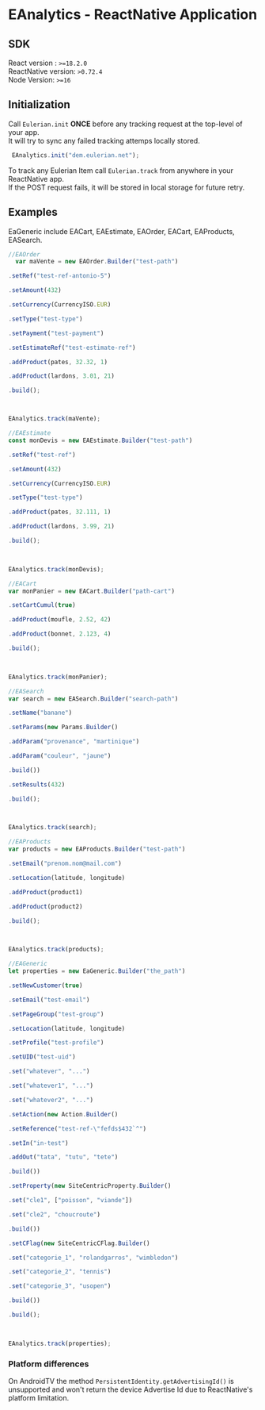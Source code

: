 # EAnalytics - ReactNative Application

## SDK
React version : `>=18.2.0`  
ReactNative version: `>0.72.4`  
Node Version: `>=16`


## Initialization


Call `Eulerian.init` **ONCE** before any tracking request at the top-level of your app.  
It will try to sync any failed tracking attemps locally stored.

```javascript  
 EAnalytics.init("dem.eulerian.net");  
```  


To track any Eulerian Item call `Eulerian.track` from anywhere in your ReactNative app.  
If the POST request fails, it will be stored in local storage for future retry.


## Examples

EaGeneric include EACart, EAEstimate, EAOrder, EACart, EAProducts, EASearch.

  ```javascript  
  //EAOrder
    var maVente = new EAOrder.Builder("test-path")

.setRef("test-ref-antonio-5")

.setAmount(432)

.setCurrency(CurrencyISO.EUR)

.setType("test-type")

.setPayment("test-payment")

.setEstimateRef("test-estimate-ref")

.addProduct(pates, 32.32, 1)

.addProduct(lardons, 3.01, 21)

.build();

  

EAnalytics.track(maVente);
  ```  


```javascript  
//EAEstimate
const monDevis = new EAEstimate.Builder("test-path")

.setRef("test-ref")

.setAmount(432)

.setCurrency(CurrencyISO.EUR)

.setType("test-type")

.addProduct(pates, 32.111, 1)

.addProduct(lardons, 3.99, 21)

.build();

  

EAnalytics.track(monDevis); 
```  

```javascript  
//EACart
var monPanier = new EACart.Builder("path-cart")

.setCartCumul(true)

.addProduct(moufle, 2.52, 42)

.addProduct(bonnet, 2.123, 4)

.build();

  

EAnalytics.track(monPanier);
```  

```javascript  
//EASearch
var search = new EASearch.Builder("search-path")

.setName("banane")

.setParams(new Params.Builder()

.addParam("provenance", "martinique")

.addParam("couleur", "jaune")

.build())

.setResults(432)

.build();

  

EAnalytics.track(search); 
```  

```javascript  
//EAProducts
var products = new EAProducts.Builder("test-path")

.setEmail("prenom.nom@mail.com")

.setLocation(latitude, longitude)

.addProduct(product1)

.addProduct(product2)

.build();

  

EAnalytics.track(products);
```  
```javascript  
//EAGeneric
let properties = new EaGeneric.Builder("the_path")

.setNewCustomer(true)

.setEmail("test-email")

.setPageGroup("test-group")

.setLocation(latitude, longitude)

.setProfile("test-profile")

.setUID("test-uid")

.set("whatever", "...")

.set("whatever1", "...")

.set("whatever2", "...")

.setAction(new Action.Builder()

.setReference("test-ref-\"fefds$432`^")

.setIn("in-test")

.addOut("tata", "tutu", "tete")

.build())

.setProperty(new SiteCentricProperty.Builder()

.set("cle1", ["poisson", "viande"])

.set("cle2", "choucroute")

.build())

.setCFlag(new SiteCentricCFlag.Builder()

.set("categorie_1", "rolandgarros", "wimbledon")

.set("categorie_2", "tennis")

.set("categorie_3", "usopen")

.build())

.build();

  

EAnalytics.track(properties);
```


### Platform differences
On AndroidTV the method `PersistentIdentity.getAdvertisingId()` is unsupported and won't return the device Advertise Id due to ReactNative's platform limitation.
  

